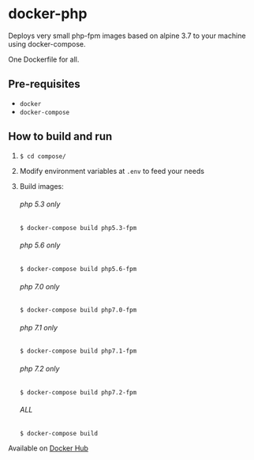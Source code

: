# docker-php

Deploys very small php-fpm images based on alpine 3.7 to your machine using docker-compose.

One Dockerfile for all.

## Pre-requisites

* `docker`
* `docker-compose`

## How to build and run

1. `$ cd compose/`

1. Modify environment variables at `.env` to feed your needs

1. Build images:

    ###### php 5.3 only

    `$ docker-compose build php5.3-fpm`
    
    ###### php 5.6 only

    `$ docker-compose build php5.6-fpm`
    
    ###### php 7.0 only

    `$ docker-compose build php7.0-fpm`
    
    ###### php 7.1 only

    `$ docker-compose build php7.1-fpm`
    
    ###### php 7.2 only

    `$ docker-compose build php7.2-fpm`
    
    ###### ALL

    `$ docker-compose build`
  
Available on [Docker Hub](https://hub.docker.com/r/protopopys/php/)
